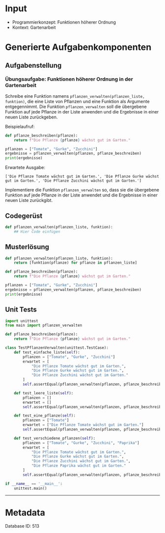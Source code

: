 # Input
- Programmierkonzept: Funktionen höherer Ordnung
- Kontext: Gartenarbeit

# Generierte Aufgabenkomponenten
## Aufgabenstellung
### Übungsaufgabe: Funktionen höherer Ordnung in der Gartenarbeit

Schreibe eine Funktion namens `pflanzen_verwalten(pflanzen_liste, funktion)`, die eine Liste von Pflanzen und eine Funktion als Argumente entgegennimmt. Die Funktion `pflanzen_verwalten` soll die übergebene Funktion auf jede Pflanze in der Liste anwenden und die Ergebnisse in einer neuen Liste zurückgeben.

Beispielaufruf:
```python
def pflanze_beschreiben(pflanze):
    return f"Die Pflanze {pflanze} wächst gut im Garten."

pflanzen = ["Tomate", "Gurke", "Zucchini"]
ergebnisse = pflanzen_verwalten(pflanzen, pflanze_beschreiben)
print(ergebnisse)
```

Erwartete Ausgabe:
```
['Die Pflanze Tomate wächst gut im Garten.', 'Die Pflanze Gurke wächst gut im Garten.', 'Die Pflanze Zucchini wächst gut im Garten.']
```

Implementiere die Funktion `pflanzen_verwalten` so, dass sie die übergebene Funktion auf jede Pflanze in der Liste anwendet und die Ergebnisse in einer neuen Liste zurückgibt.

## Codegerüst
```python
def pflanzen_verwalten(pflanzen_liste, funktion):
    ## Hier Code einfügen
```

## Musterlösung
```python
def pflanzen_verwalten(pflanzen_liste, funktion):
    return [funktion(pflanze) for pflanze in pflanzen_liste]

def pflanze_beschreiben(pflanze):
    return f"Die Pflanze {pflanze} wächst gut im Garten."

pflanzen = ["Tomate", "Gurke", "Zucchini"]
ergebnisse = pflanzen_verwalten(pflanzen, pflanze_beschreiben)
print(ergebnisse)
```

## Unit Tests
```python
import unittest
from main import pflanzen_verwalten

def pflanze_beschreiben(pflanze):
    return f"Die Pflanze {pflanze} wächst gut im Garten."

class TestPflanzenVerwalten(unittest.TestCase):
    def test_einfache_liste(self):
        pflanzen = ["Tomate", "Gurke", "Zucchini"]
        erwartet = [
            "Die Pflanze Tomate wächst gut im Garten.",
            "Die Pflanze Gurke wächst gut im Garten.",
            "Die Pflanze Zucchini wächst gut im Garten."
        ]
        self.assertEqual(pflanzen_verwalten(pflanzen, pflanze_beschreiben), erwartet)

    def test_leere_liste(self):
        pflanzen = []
        erwartet = []
        self.assertEqual(pflanzen_verwalten(pflanzen, pflanze_beschreiben), erwartet)

    def test_eine_pflanze(self):
        pflanzen = ["Tomate"]
        erwartet = ["Die Pflanze Tomate wächst gut im Garten."]
        self.assertEqual(pflanzen_verwalten(pflanzen, pflanze_beschreiben), erwartet)

    def test_verschiedene_pflanzen(self):
        pflanzen = ["Tomate", "Gurke", "Zucchini", "Paprika"]
        erwartet = [
            "Die Pflanze Tomate wächst gut im Garten.",
            "Die Pflanze Gurke wächst gut im Garten.",
            "Die Pflanze Zucchini wächst gut im Garten.",
            "Die Pflanze Paprika wächst gut im Garten."
        ]
        self.assertEqual(pflanzen_verwalten(pflanzen, pflanze_beschreiben), erwartet)

if __name__ == '__main__':
    unittest.main()
```
___
# Metadata
Database ID: 513
